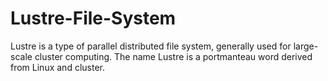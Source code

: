 # Lustre-File-System
Lustre is a type of parallel distributed file system, generally used for large-scale cluster computing. The name Lustre is a portmanteau word derived from Linux and cluster.
